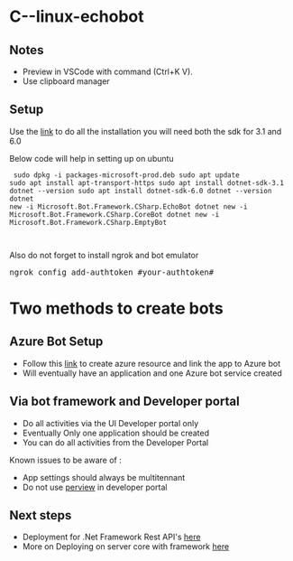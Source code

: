 # C--linux-echobot

## Notes 
* Preview in VSCode with command (Ctrl+K V).
* Use clipboard manager 

## Setup 
Use the [link](https://docs.microsoft.com/en-us/azure/bot-service/bot-service-quickstart-create-bot?view=azure-bot-service-4.0&tabs=csharp%2Cvs) to do all the installation you will need both the sdk for 3.1 and 6.0

Below code will help in setting up on ubuntu

<code><pre>
sudo dpkg -i packages-microsoft-prod.deb 
sudo apt update 
sudo apt install apt-transport-https 
sudo apt install dotnet-sdk-3.1 
dotnet --version
sudo apt install dotnet-sdk-6.0
dotnet --version
dotnet new -i Microsoft.Bot.Framework.CSharp.EchoBot
dotnet new -i Microsoft.Bot.Framework.CSharp.CoreBot
dotnet new -i Microsoft.Bot.Framework.CSharp.EmptyBot
</pre>
</code>

Also do not forget to install ngrok and bot emulator<br>
<pre>
ngrok config add-authtoken #your-authtoken#
</pre>

# Two methods to create bots

## Azure Bot Setup
* Follow this [link](https://docs.microsoft.com/en-us/azure/bot-service/abs-quickstart?view=azure-bot-service-4.0&tabs=multitenant) to create azure resource and link the app to Azure bot
* Will eventually have an application and one Azure bot service created 

## Via bot framework and Developer portal
* Do all activities via the UI Developer portal only 
* Eventually Only one application should be created 
* You can do all activities from the Developer Portal

Known issues to be aware of : 
* App settings should always be multitennant 
* Do not use [perview](https://techcommunity.microsoft.com/t5/teams-developer/quot-manifest-parsing-has-failed-quot-in-developer-portal/m-p/3104733/page/3) in developer portal 

## Next steps 
* Deployment for .Net Framework Rest API's [here](https://www.c-sharpcorner.com/article/hosting-asp-net-web-api-rest-service-on-iis-10/)
* More on Deploying on server core with framework [here](https://www.youtube.com/watch?v=iu9ei66_KLo)

